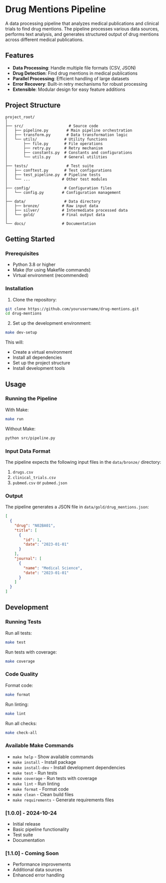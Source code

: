 # Drug Mentions Pipeline

A data processing pipeline that analyzes medical publications and clinical trials to find drug mentions. The pipeline processes various data sources, performs text analysis, and generates structured output of drug mentions across different medical publications.

## Features

- **Data Processing**: Handle multiple file formats (CSV, JSON)
- **Drug Detection**: Find drug mentions in medical publications
- **Parallel Processing**: Efficient handling of large datasets
- **Error Recovery**: Built-in retry mechanisms for robust processing
- **Extensible**: Modular design for easy feature additions

## Project Structure

```
project_root/
│
├── src/                    # Source code
│   ├── pipeline.py        # Main pipeline orchestration
│   ├── transform.py       # Data transformation logic
│   └── utils/            # Utility functions
│       ├── file.py       # File operations
│       ├── retry.py      # Retry mechanism
│       ├── constants.py  # Constants and configurations
│       └── utils.py      # General utilities
│
├── tests/                 # Test suite
│   ├── conftest.py       # Test configurations
│   ├── test_pipeline.py  # Pipeline tests
│   └── ...              # Other test modules
│
├── config/               # Configuration files
│   └── config.py        # Configuration management
│
├── data/                 # Data directory
│   ├── bronze/          # Raw input data
│   ├── silver/          # Intermediate processed data
│   └── gold/            # Final output data
│
└── docs/                # Documentation
```

## Getting Started

### Prerequisites

- Python 3.8 or higher
- Make (for using Makefile commands)
- Virtual environment (recommended)

### Installation

1. Clone the repository:
```bash
git clone https://github.com/yourusername/drug-mentions.git
cd drug-mentions
```

2. Set up the development environment:
```bash
make dev-setup
```

This will:
- Create a virtual environment
- Install all dependencies
- Set up the project structure
- Install development tools


## Usage

### Running the Pipeline

With Make:
```bash
make run
```

Without Make:
```bash
python src/pipeline.py
```

### Input Data Format

The pipeline expects the following input files in the `data/bronze/` directory:

1. `drugs.csv`
2. `clinical_trials.csv`
3. `pubmed.csv` or `pubmed.json`

### Output

The pipeline generates a JSON file in `data/gold/drug_mentions.json`:
```json
[
  {
    "drug": "N02BA01",
    "title": [
      {
        "id": 1,
        "date": "2023-01-01"
      }
    ],
    "journal": [
      {
        "name": "Medical Science",
        "date": "2023-01-01"
      }
    ]
  }
]
```

## Development

### Running Tests

Run all tests:
```bash
make test
```

Run tests with coverage:
```bash
make coverage
```

### Code Quality

Format code:
```bash
make format
```

Run linting:
```bash
make lint
```

Run all checks:
```bash
make check-all
```

### Available Make Commands

- `make help` - Show available commands
- `make install` - Install package
- `make install-dev` - Install development dependencies
- `make test` - Run tests
- `make coverage` - Run tests with coverage
- `make lint` - Run linting
- `make format` - Format code
- `make clean` - Clean build files
- `make requirements` - Generate requirements files


### [1.0.0] - 2024-10-24
- Initial release
- Basic pipeline functionality
- Test suite
- Documentation

### [1.1.0] - Coming Soon
- Performance improvements
- Additional data sources
- Enhanced error handling
